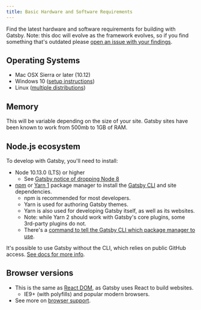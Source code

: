 ```yaml
---
title: Basic Hardware and Software Requirements
---
```


Find the latest hardware and software requirements for building with Gatsby. Note: this doc will evolve as the framework evolves, so if you find something that's outdated please [open an issue with your findings](/contributing/how-to-file-an-issue/).

## Operating Systems

- Mac OSX Sierra or later (10.12)
- Windows 10 ([setup instructions](/docs/gatsby-on-windows/))
- Linux ([multiple distributions](/docs/gatsby-on-linux/))

## Memory

This will be variable depending on the size of your site. Gatsby sites have been known to work from 500mb to 1GB of RAM.

## Node.js ecosystem

To develop with Gatsby, you'll need to install:

- Node 10.13.0 (LTS) or higher
  - See [Gatsby notice of dropping Node 8](/blog/2020-03-20-dropping-support-for-node-8)
- [npm](https://www.npmjs.com/) or [Yarn 1](https://classic.yarnpkg.com/lang/en/) package manager to install the [Gatsby CLI](/docs/gatsby-cli/) and site dependencies.
  - npm is recommended for most developers.
  - Yarn is used for authoring Gatsby themes.
  - Yarn is also used for developing Gatsby itself, as well as its websites.
  - Note: while Yarn 2 should work with Gatsby's core plugins, some 3rd-party plugins do not.
  - There's a [command to tell the Gatsby CLI which package manager to use](/docs/gatsby-cli/#how-to-change-your-default-package-manager-for-your-next-project).

It's possible to use Gatsby without the CLI, which relies on public GitHub access. [See docs for more info](/docs/setting-up-gatsby-without-gatsby-new/).

## Browser versions

- This is the same as [React DOM](https://reactjs.org/docs/react-dom.html#browser-support), as Gatsby uses React to build websites.
  - IE9+ (with polyfills) and popular modern browsers.
- See more on [browser support](/docs/browser-support/).
